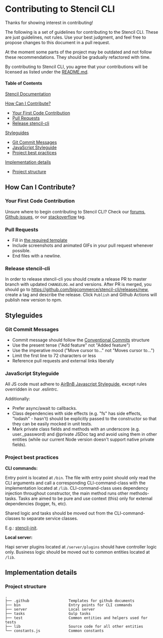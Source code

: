 # Contributing to Stencil CLI

Thanks for showing interest in contributing!

The following is a set of guidelines for contributing to the Stencil CLI. These are just guidelines, not rules.
Use your best judgment, and feel free to propose changes to this document in a pull request.

At the moment some parts of the project may be outdated and not follow these recommendations.
They should be gradually refactored with time.

By contributing to Stencil CLI, you agree that your contributions will be licensed as listed under the
[README.md](https://github.com/bigcommerce/stencil-cli/blob/master/README.md).

#### Table of Contents

[Stencil Documentation](https://stencil.bigcommerce.com/docs)

[How Can I Contribute?](#how-can-i-contribute)

-   [Your First Code Contribution](#your-first-code-contribution)
-   [Pull Requests](#pull-requests)
-   [Release stencil-cli](#release-stencil-cli)

[Styleguides](#styleguides)

-   [Git Commit Messages](#git-commit-messages)
-   [JavaScript Styleguide](#javascript-styleguide)
-   [Project best practices](#project-best-practices)

[Implementation details](#implementation-details)

-   [Project structure](#project-structure)

## How Can I Contribute?

### Your First Code Contribution

Unsure where to begin contributing to Stencil CLI? Check our [forums](https://forum.bigcommerce.com/s/group/0F91300000029tpCAA),
[Github issues](https://github.com/bigcommerce/stencil-cli/issues), or our
[stackoverflow](https://stackoverflow.com/questions/tagged/bigcommerce) tag.

### Pull Requests

-   Fill in [the required template](https://github.com/bigcommerce/stencil-cli/pull/new/master)
-   Include screenshots and animated GIFs in your pull request whenever possible.
-   End files with a newline.

### Release stencil-cli

In order to release stencil-cli you should create a release PR to master branch with updated `CHANGELOG.md` and versions. After PR is merged, you should go to https://github.com/bigcommerce/stencil-cli/releases/new, create a tag and describe the release. Click `Publish` and Github Actions will publish new version to npm.

## Styleguides

### Git Commit Messages

-   Commit message should follow the [Conventional Commits](https://www.conventionalcommits.org/en/v1.0.0-beta.2/) structure
-   Use the present tense ("Add feature" not "Added feature")
-   Use the imperative mood ("Move cursor to..." not "Moves cursor to...")
-   Limit the first line to 72 characters or less
-   Reference pull requests and external links liberally

### JavaScript Styleguide

All JS code must adhere to [AirBnB Javascript Styleguide](https://github.com/airbnb/javascript),
except rules overridden in our .eslintrc.

Additionally:

-   Prefer async/await to callbacks.
-   Class dependencies with side effects (e.g. "fs" has side effects, "lodash" - hasn't) should be
    explicitly passed to the constructor so that they can be easily mocked in unit tests.
-   Mark private class fields and methods with an underscore (e.g. user.\_password) and @private JSDoc tag
    and avoid using them in other entities (while our current Node version doesn't support native private fields).

### Project best practices

**CLI commands:**

Entry point is located at `/bin`. The file with entry point should only read the CLI arguments and
call a corresponding CLI-command-class with the implementation located at `/lib`. CLI-command-class uses
dependency injection throughout constructor, the main method runs other methods-tasks. Tasks are aimed to be pure and
use context (this) only for external dependencies (logger, fs, etc).

Shared logic and tasks should be moved out from the CLI-command-classes to separate service classes.

E.g.: [stencil-init](/bin/stencil-init).

**Local server:**

Hapi server plugins located at `/server/plugins` should have controller logic only. Business logic should be moved out to
common entities located at `/lib`.

## Implementation details

### Project structure

```
.
├── .github                  Templates for github documents
├── bin                      Entry points for CLI commands
├── server                   Local server
├── tasks                    Gulp tasks
├── test                     Common entities and helpers used for tests
├── lib                      Source code for all other entities
└── constants.js             Common constants
```
